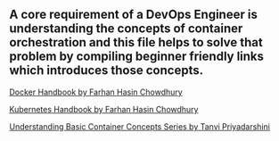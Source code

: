 A core requirement of a DevOps Engineer is understanding the concepts of container orchestration and this file helps to solve that problem by compiling beginner friendly links which introduces those concepts.
---

[Docker Handbook by Farhan Hasin Chowdhury](https://www.freecodecamp.org/news/the-docker-handbook/)

[Kubernetes Handbook by Farhan Hasin Chowdhury](https://www.freecodecamp.org/news/the-kubernetes-handbook/)

[Understanding Basic Container Concepts Series by Tanvi Priyadarshini](https://hashnode.com/series/understanding-basic-container-concepts-ckdym264g06dejas1ahd93gar)
